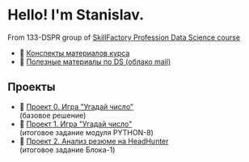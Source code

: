 # Hello! I'm Stanislav.

From 133-DSPR group of [SkillFactory Profession Data Science course](https://lms.skillfactory.ru/courses/course-v1:SkillFactory+DSPR-2.0+14JULY2021/course/)

* 📁 [Конспекты материалов курса](/synopsis)
* 📁 [Полезные материалы по DS (облако mail)](https://cloud.mail.ru/public/bwwL/RxJvU6zrc)

## Проекты
* 📁 [Проект 0. Игра "Угадай число"](/project_0)<br>(базовое решение)
* 📁 [Проект 1. Игра "Угадай число"](/project_1)<br>(итоговое задание модуля PYTHON-8)
* 📁 [Проект 2. Анализ резюме на HeadHunter](/project_2_hh)<br>(итоговое задание Блока-1)








